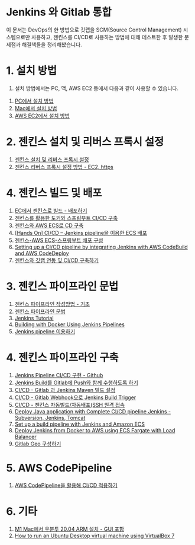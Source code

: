 # Jenkins 와 Gitlab 통합

이 문서는 DevOps의 한 방법으로 깃랩을 SCM(Source Control Management) 시스템으로만 사용하고, 젠킨스를 CI/CD로 사용하는 방법에 대해 테스트한 후 발생한 문제점과 해결책들을 정리해봤습니다.

# 1. 설치 방법

1. 설치 방법에서는 PC, 맥, AWS EC2 등에서 다음과 같이 사용할 수 있습니다.

1) [PC에서 설치 방법](PC_Jenkins.md)
2) [Mac에서 설치 방법](MAC_Jenkins.md)
3) [AWS EC2에서 설치 방법](EC2_Jenkins.md)


# 2. 젠킨스 설치 및 리버스 프록시 설정

1) [젠킨스 설치 및 리버스 프록시 설정](https://kscory.com/dev/jenkins/install)
2) [젠킨스 리버스 프록시 설정 방법 - EC2, https](https://velog.io/@kimsehwan96/Jenkins-%EB%A6%AC%EB%B2%84%EC%8A%A4-%ED%94%84%EB%A1%9D%EC%8B%9C-%EC%84%A4%EC%A0%95-%EB%B0%A9%EB%B2%95-with-EC2-https)


# 4. 젠킨스 빌드 및 배포

1) [EC에서 젠킨스로 빌드 - 배포하기](https://velog.io/@junho5336/jenkins%EB%A1%9C-%EB%B9%8C%EB%93%9C-%EB%B0%B0%ED%8F%AC%ED%95%98%EA%B8%B0#:~:text=jenkins%20%ED%94%84%EB%A1%9C%EC%A0%9D%ED%8A%B8%20%EC%83%9D%EC%84%B1,-%EC%83%88%20%ED%94%84%EB%A1%9C%EC%A0%9D%ED%8A%B8%EB%A5%BC&text=GitHub%20project%EB%A5%BC%20%EB%88%8C%EB%9F%AC%EC%A3%BC%EA%B3%A0,%EB%8C%80%ED%95%9C%20%EC%84%A4%EC%A0%95%EC%9D%84%20%EC%A0%81%EC%96%B4%EC%A4%80%EB%8B%A4.)
2) [젠킨스를 활용한 도커와 스프링부트 CI/CD 구축](https://velog.io/@haeny01/AWS-Jenkins%EB%A5%BC-%ED%99%9C%EC%9A%A9%ED%95%9C-Docker-x-SpringBoot-CICD-%EA%B5%AC%EC%B6%95)
3) [젠킨스와 AWS ECS로 CD 구축](https://ongamedev.tistory.com/475)
4) [[Hands On] CI/CD – Jenkins pipeline을 이용한 ECS 배포](https://tech.cloud.nongshim.co.kr/2021/08/30/hands-on-ci-cd-jenkins-pipeline%EC%9D%84-%EC%9D%B4%EC%9A%A9%ED%95%9C-ecs-%EB%B0%B0%ED%8F%AC/)
5) [젠킨스-AWS ECS-스프링부트 배포 구성](https://m.blog.naver.com/PostView.naver?isHttpsRedirect=true&blogId=cutesboy3&logNo=221643742358)
6) [Setting up a CI/CD pipeline by integrating Jenkins with AWS CodeBuild and AWS CodeDeploy](https://aws.amazon.com/ko/blogs/devops/setting-up-a-ci-cd-pipeline-by-integrating-jenkins-with-aws-codebuild-and-aws-codedeploy/)
7) [젠킨스와 깃랩 연동 및 CI/CD 구축하기](https://pangtrue.tistory.com/356)



# 3. 젠킨스 파이프라인 문법

1) [젠킨스 파이프라인 작성방법 - 기초](https://parkhyeokjin.github.io/devops/2019/10/14/JekinsWritePipeline.html)
2) [젠킨스 파이프라인 문법](https://waspro.tistory.com/554)
3) [Jenkins Tutorial](https://itnext.io/jenkins-tutorial-part-1-pipelines-bd1397cf5509)
4) [Building with Docker Using Jenkins Pipelines](https://www.liatrio.com/blog/building-with-docker-using-jenkins-pipelines)
5) [Jenkins pipeline 이용하기](https://jayy-h.tistory.com/31)


# 4. 젠킨스 파이프라인 구축

1) [Jenkins Pipeline CI/CD 구현 - Github](https://xlffm3.github.io/devops/jenkins-pipeline/)
2) [Jenkins Build를 Gitlab에 Push와 함께 수행하도록 하기](https://tech.osci.kr/2020/01/16/jenkins-build%EB%A5%BC-gitlab%EC%97%90-push%EC%99%80-%ED%95%A8%EA%BB%98-%EC%88%98%ED%96%89%EB%90%98%EB%8F%84%EB%A1%9D-%ED%95%98%EA%B8%B0-2/)
3) [CI/CD - Gitlab 과 Jenkins Maven 빌드 설정](https://zunoxi.tistory.com/102)
4) [CI/CD - Gitlab Webhook으로 Jenkins Build Trigger](https://zunoxi.tistory.com/106?category=950188)
5) [CI/CD - 젠킨스 자동빌드/자동배포(SSH 원격 접속](https://zunoxi.tistory.com/107)
6) [Deploy Java application with Complete CI/CD pipeline Jenkins - Subversion, Jenkins, Tomcat](https://medium.com/@prashantsde/deploy-java-application-with-complete-ci-cd-pipeline-jenkins-21d210279794)
7) [Set up a build pipeline with Jenkins and Amazon ECS](https://aws.amazon.com/ko/blogs/devops/set-up-a-build-pipeline-with-jenkins-and-amazon-ecs/)
8) [Deploy Jenkins from Docker to AWS using ECS Fargate with Load Balancer](https://www.youtube.com/watch?v=ZhEGuDs6hR8)
9) [Gitlab Geo 구성하기](https://medium.com/ctc-mzc/gitlab-geo-%EA%B5%AC%EC%84%B1%ED%95%98%EA%B8%B0-%EB%B6%84%EC%84%9D-1-37cef8c440df)

# 5. AWS CodePipeline

1) [AWS CodePipeline을 활용해 CI/CD 적용하기](https://medium.com/ctc-mzc/aws-codepipeline%EB%A5%BC-%ED%99%9C%EC%9A%A9%ED%95%B4-ci-cd-%EC%A0%81%EC%9A%A9%ED%95%98%EA%B8%B0-bef43bed1346)


# 6. 기타

1) [M1 Mac에서 우분투 20.04 ARM 설치 - GUI 포함](https://sincerity.page/random/Random-How_to_install_Ubuntu20.04_in_M1/)
2) [How to run an Ubuntu Desktop virtual machine using VirtualBox 7](https://ubuntu.com/tutorials/how-to-run-ubuntu-desktop-on-a-virtual-machine-using-virtualbox#3-install-your-image)

